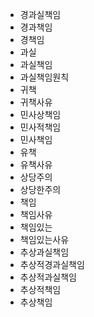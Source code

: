 - 경과실책임
- 경과책임
- 경책임
- 과실
- 과실책임
- 과실책임원칙
- 귀책
- 귀책사유
- 민사상책임
- 민사적책임
- 민사책임
- 유책
- 유책사유
- 상당주의
- 상당한주의
- 책임
- 책임사유
- 책임있는
- 책임있는사유
- 추상과실책임
- 추상적경과실책임
- 추상적과실책임
- 추상적책임
- 추상책임
